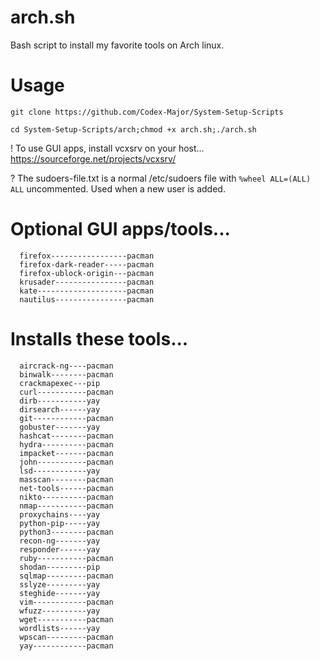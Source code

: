# arch.sh
Bash script to install my favorite tools on Arch linux.

# Usage
  `git clone https://github.com/Codex-Major/System-Setup-Scripts`
   
  `cd System-Setup-Scripts/arch;chmod +x arch.sh;./arch.sh`
    
  ! To use GUI apps, install vcxsrv on your host... https://sourceforge.net/projects/vcxsrv/
  
  ? The sudoers-file.txt is a normal /etc/sudoers file with `%wheel ALL=(ALL) ALL` uncommented. Used when a new user is added.
  
# Optional GUI apps/tools...
      firefox-----------------pacman
      firefox-dark-reader-----pacman
      firefox-ublock-origin---pacman
      krusader----------------pacman
      kate--------------------pacman
      nautilus----------------pacman
      
# Installs these tools...
      aircrack-ng----pacman
      binwalk--------pacman
      crackmapexec---pip
      curl-----------pacman
      dirb-----------yay
      dirsearch------yay
      git------------pacman
      gobuster-------yay
      hashcat--------pacman
      hydra----------pacman
      impacket-------pacman
      john-----------pacman
      lsd------------yay
      masscan--------pacman
      net-tools------pacman
      nikto----------pacman
      nmap-----------pacman
      proxychains----yay
      python-pip-----yay
      python3--------pacman
      recon-ng-------yay
      responder------yay
      ruby-----------pacman
      shodan---------pip
      sqlmap---------pacman
      sslyze---------yay
      steghide-------yay
      vim------------pacman
      wfuzz----------yay
      wget-----------pacman
      wordlists------yay
      wpscan---------pacman
      yay------------pacman
